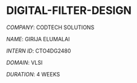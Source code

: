 # DIGITAL-FILTER-DESIGN

*COMPANY*: CODTECH SOLUTIONS

*NAME*: GIRIJA ELUMALAI

*INTERN ID*: CTO4DG2480

*DOMAIN*: VLSI

*DURATION*: 4 WEEKS





